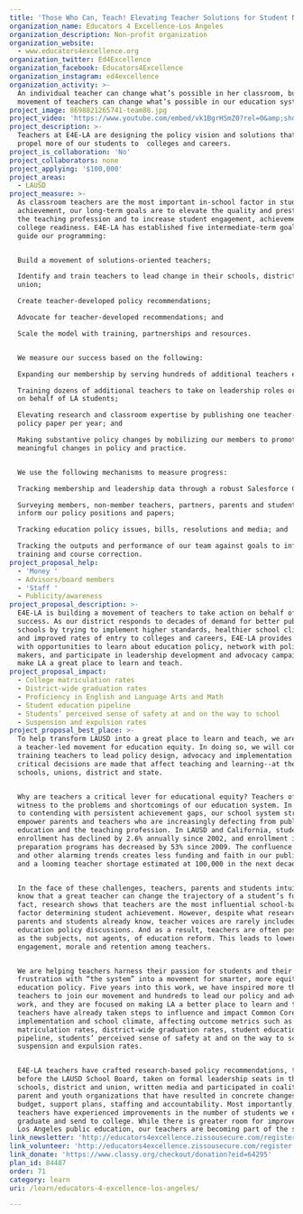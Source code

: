 ```yaml
---
title: 'Those Who Can, Teach! Elevating Teacher Solutions for Student Needs'
organization_name: Educators 4 Excellence-Los Angeles
organization_description: Non-profit organization
organization_website:
  - www.educators4excellence.org
organization_twitter: Ed4Excellence
organization_facebook: Educators4Excellence
organization_instagram: ed4excellence
organization_activity: >-
  An individual teacher can change what’s possible in her classroom, but a
  movement of teachers can change what’s possible in our education system.
project_image: 8698821265741-team88.jpg
project_video: 'https://www.youtube.com/embed/vk1BgrHSmZ0?rel=0&amp;showinfo=0'
project_description: >-
  Teachers at E4E-LA are designing the policy vision and solutions that will
  propel more of our students to  colleges and careers.
project_is_collaboration: 'No'
project_collaborators: none
project_applying: '$100,000'
project_areas:
  - LAUSD
project_measure: >-
  As classroom teachers are the most important in-school factor in student
  achievement, our long-term goals are to elevate the quality and prestige of
  the teaching profession and to increase student engagement, achievement and
  college readiness. E4E-LA has established five intermediate-term goals that
  guide our programming:


  Build a movement of solutions-oriented teachers;

  Identify and train teachers to lead change in their schools, districts and
  union;

  Create teacher-developed policy recommendations;

  Advocate for teacher-developed recommendations; and

  Scale the model with training, partnerships and resources.


  We measure our success based on the following: 

  Expanding our membership by serving hundreds of additional teachers each year;

  Training dozens of additional teachers to take on leadership roles or actions
  on behalf of LA students;

  Elevating research and classroom expertise by publishing one teacher-created
  policy paper per year; and

  Making substantive policy changes by mobilizing our members to promote
  meaningful changes in policy and practice.


  We use the following mechanisms to measure progress:

  Tracking membership and leadership data through a robust Salesforce CRM;

  Surveying members, non-member teachers, partners, parents and students to
  inform our policy positions and papers;

  Tracking education policy issues, bills, resolutions and media; and

  Tracking the outputs and performance of our team against goals to inform
  training and course correction.
project_proposal_help:
  - 'Money '
  - Advisors/board members
  - 'Staff '
  - Publicity/awareness
project_proposal_description: >-
  E4E-LA is building a movement of teachers to take action on behalf of student
  success. As our district responds to decades of demand for better public
  schools by trying to implement higher standards, healthier school climates,
  and improved rates of entry to colleges and careers, E4E-LA provides teachers
  with opportunities to learn about education policy, network with policy
  makers, and participate in leadership development and advocacy campaigns to
  make LA a great place to learn and teach.
project_proposal_impact:
  - College matriculation rates
  - District-wide graduation rates
  - Proficiency in English and Language Arts and Math
  - Student education pipeline
  - Students’ perceived sense of safety at and on the way to school
  - Suspension and expulsion rates
project_proposal_best_place: >-
  To help transform LAUSD into a great place to learn and teach, we are building
  a teacher-led movement for education equity. In doing so, we will continue
  training teachers to lead policy design, advocacy and implementation where
  critical decisions are made that affect teaching and learning--at their
  schools, unions, district and state. 


  Why are teachers a critical lever for educational equity? Teachers often bear
  witness to the problems and shortcomings of our education system. In addition
  to contending with persistent achievement gaps, our school system struggles to
  empower parents and teachers who are increasingly defecting from public
  education and the teaching profession. In LAUSD and California, student
  enrollment has declined by 2.6% annually since 2002, and enrollment in teacher
  preparation programs has decreased by 53% since 2009. The confluence of these
  and other alarming trends creates less funding and faith in our public schools
  and a looming teacher shortage estimated at 100,000 in the next decade.


  In the face of these challenges, teachers, parents and students intuitively
  know that a great teacher can change the trajectory of a student’s future. In
  fact, research shows that teachers are the most influential school-based
  factor determining student achievement. However, despite what research,
  parents and students already know, teacher voices are rarely included in
  education policy discussions. And as a result, teachers are often positioned
  as the subjects, not agents, of education reform. This leads to lower rates of
  engagement, morale and retention among teachers.


  We are helping teachers harness their passion for students and their
  frustration with “the system” into a movement for smarter, more equitable
  education policy. Five years into this work, we have inspired more than 4,500
  teachers to join our movement and hundreds to lead our policy and advocacy
  work, and they are focused on making LA a better place to learn and teach. Our
  teachers have already taken steps to influence and impact Common Core
  implementation and school climate, affecting outcome metrics such as: college
  matriculation rates, district-wide graduation rates, student education
  pipeline, students’ perceived sense of safety at and on the way to school and
  suspension and expulsion rates. 


  E4E-LA teachers have crafted research-based policy recommendations, testified
  before the LAUSD School Board, taken on formal leadership seats in their
  schools, district and union, written media and participated in coalitions with
  parent and youth organizations that have resulted in concrete changes to
  budget, support plans, staffing and accountability. Most importantly, our
  teachers have experienced improvements in the number of students we engage,
  graduate and send to college. While there is greater room for improvement in
  Los Angeles public education, our teachers are becoming part of the solution.
link_newsletter: 'http://educators4excellence.zissousecure.com/register'
link_volunteer: 'http://educators4excellence.zissousecure.com/register'
link_donate: 'https://www.classy.org/checkout/donation?eid=64295'
plan_id: 84487
order: 71
category: learn
uri: /learn/educators-4-excellence-los-angeles/

---
```

